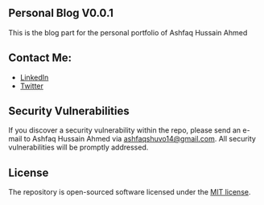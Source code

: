 ## Personal Blog V0.0.1

This is the blog part for the personal portfolio of Ashfaq Hussain Ahmed

## Contact Me:
- [LinkedIn](https://www.linkedin.com/in/ashfaqhahmed/)
- [Twitter](https://twitter.com/ashfaq8495)

## Security Vulnerabilities

If you discover a security vulnerability within the repo, please send an e-mail to Ashfaq Hussain Ahmed via [ashfaqshuvo14@gmail.com](mailto:ashfaqshuvo14@gmail.com). All security vulnerabilities will be promptly addressed.

## License

The repository is open-sourced software licensed under the [MIT license](https://opensource.org/licenses/MIT).
